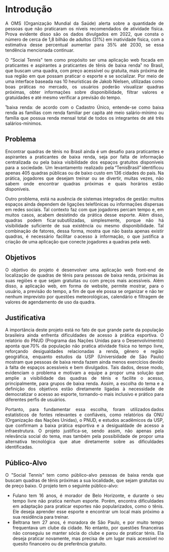 <div align="justify">

# Introdução

A OMS (Organização Mundial da Saúde) alerta sobre a quantidade de pessoas que não praticaram os níveis recomendados de atividade física. Prova evidente disso são os dados divulgados em 2022, que consta o número de cerca de 1,8 bilhão de adultos (31%) em inatividade física, com a estimativa desse percentual aumentar para 35% até 2030, se essa tendência mencionada continuar. 

O “Social Tennis” tem como propósito ser uma aplicação web focada em praticantes e aspirantes a praticantes de tênis de baixa renda¹ no Brasil, que buscam uma quadra, com preço acessível ou gratuita, mais próxima de sua região em que possam praticar o esporte e se socializar. Por meio de uma interface baseada nas 10 heurísticas de Jakob Nielsen, utilizadas como boas práticas no mercado, os usuários poderão visualizar quadras próximas, obter informações sobre disponibilidade, filtrar valores e gratuidades e até mesmo verificar a previsão do tempo. 

¹baixa renda: de acordo com o Cadastro Único, entende-se como baixa renda as famílias com renda familiar per capita até meio salário-mínimo ou família que possua renda mensal total de todos os integrantes de até três salários-mínimos.

## Problema

Encontrar quadras de tênis no Brasil ainda é um desafio para praticantes e aspirantes a praticantes de baixa renda, seja por falta de informação centralizada ou pela baixa visibilidade dos espaços gratuitos disponíveis para a sociedade. Um levantamento realizado pela “TenisBrasil” identificou apenas 405 quadras públicas ou de baixo custo em 136 cidades do país. Na prática, jogadores que desejam treinar ou se divertir, muitas vezes, não sabem onde encontrar quadras próximas e quais horários estão disponíveis.

Outro problema, está na ausência de sistemas integrados de gestão: muitos espaços ainda dependem de ligações telefônicas ou informações dispersas em redes sociais. Tal contexto faz com que jogadores percam tempo e, em muitos casos, acabem desistindo da prática desse esporte. Além disso, quadras podem ficar subutilizadas, simplesmente, porque não há visibilidade suficiente de sua existência ou mesmo disponibilidade. Tal combinação de fatores, dessa forma, mostra que não basta apenas existir quadras, é necessário facilitar o acesso à informação, o que justifica a criação de uma aplicação que conecte jogadores a quadras pela web.

## Objetivos

O objetivo do projeto é desenvolver uma aplicação web front-end de localização de quadras de tênis para pessoas de baixa renda, próximas às suas regiões e que sejam gratuitas ou com preços mais acessíveis. Além disso, a aplicação web, em forma de website, permite mostrar, para o usuário, a previsão do tempo, a fim de que ele possa se organizar e não ter nenhum imprevisto por questões meteorológicas, calendário e filtragem de valores de agendamento de uso da quadra.

## Justificativa

A importância deste projeto está no fato de que grande parte da população brasileira ainda enfrenta dificuldades de acesso à prática esportiva. O relatório do PNUD (Programa das Nações Unidas para o Desenvolvimento) aponta que 70% da população não pratica atividade física no tempo livre, reforçando desigualdades relacionadas a renda, gênero e região geográfica, enquanto estudos da USP (Universidade de São Paulo) mostram que pessoas de baixa renda fazem ainda menos exercícios devido à falta de espaços acessíveis e bem divulgados. Tais dados, desse modo, evidenciam o problema e motivam a equipe a propor uma solução que amplie a visibilidade das quadras de tênis e facilite o acesso, principalmente, para grupos de baixa renda. Assim, a escolha do tema e a definição dos objetivos estão diretamente ligadas à necessidade de democratizar o acesso ao esporte, tornando-o mais inclusivo e prático para diferentes perfis de usuários. 

Portanto, para fundamentar essa escolha, foram utilizados dados estatísticos de fontes relevantes e confiáveis, como relatórios da ONU (Organização das Nações Unidas), o PNUD, e estudos acadêmicos da USP, que confirmam a baixa prática esportiva e a desigualdade de acesso a infraestrutura. O projeto justifica-se, sendo assim, não apenas pela relevância social do tema, mas também pela possibilidade de propor uma alternativa tecnológica que atue diretamente sobre as dificuldades identificadas. 

## Público-Alvo

O "Social Tennis” tem como público-alvo pessoas de baixa renda que buscam quadras de tênis próximas a sua localidade, que sejam gratuitas ou de preço baixo. O projeto tem o seguinte público-alvo: 
- Fulano tem 16 anos, é morador de Belo Horizonte, e durante o seu tempo livre não pratica nenhum esporte. Porém, encontra dificuldades em adaptação para praticar esportes não popularizados, como o tênis. Ele deseja aprender esse esporte e encontrar um local mais próximo a sua residência para treinar.
- Beltrana tem 27 anos, é moradora de São Paulo, e por muito tempo frequentava um clube da cidade. No entanto, por questões financeiras não conseguiu se manter sócia do clube e parou de praticar ténis. Ela deseja praticar novamente, mas precisa de um lugar mais acessível no quesito financeiro ou de preferência gratuito.

</div>
